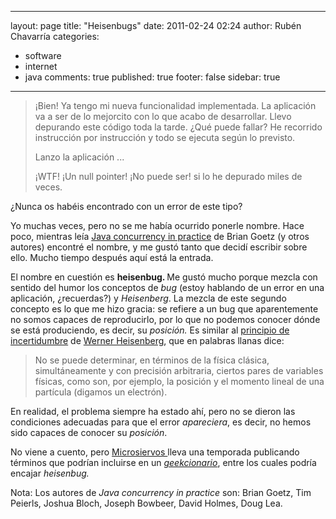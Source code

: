 
---
layout: page
title: "Heisenbugs"
date: 2011-02-24 02:24
author: Rubén Chavarría
categories: 
- software
- internet
- java
comments: true
published: true
footer: false
sidebar: true
---

<blockquote>¡Bien! Ya tengo mi nueva funcionalidad implementada. La aplicación va a ser de lo mejorcito con lo que acabo de desarrollar. Llevo depurando este código toda la tarde. ¿Qué puede fallar? He recorrido instrucción por instrucción y todo se ejecuta según lo previsto.

Lanzo la aplicación ...

¡WTF! ¡Un null pointer! ¡No puede ser! si lo he depurado miles de veces.</blockquote>

¿Nunca os habéis encontrado con un error de este tipo?

<!-- more -->

Yo muchas veces, pero no se me había ocurrido ponerle nombre. Hace poco, mientras leía <a href="http://www.amazon.com/Java-Concurrency-Practice-Brian-Goetz/dp/0321349601">Java concurrency in practice</a> de Brian Goetz (y otros autores) encontré el nombre, y me gustó tanto que decidí escribir sobre ello. Mucho tiempo después aquí está la entrada.

El nombre en cuestión es <strong>heisenbug. </strong>Me gustó mucho porque mezcla con sentido del humor los conceptos de <em>bug</em> (estoy hablando de un error en una aplicación, ¿recuerdas?) y <em> Heisenberg</em>. La mezcla de este segundo concepto es lo que me hizo gracia: se refiere a un bug que aparentemente no somos capaces de reproducirlo, por lo que no podemos conocer dónde se está produciendo, es decir, su <em>posición. </em>Es similar al <a title="principio de incertidumbre" href="http://es.wikipedia.org/wiki/Relaci%C3%B3n_de_indeterminaci%C3%B3n_de_Heisenberg">principio de incertidumbre</a> de <a title="Werner Heisenberg" href="http://es.wikipedia.org/wiki/Werner_Heisenberg">Werner Heisenberg</a>, que en palabras llanas dice:
<blockquote>No se puede determinar, en términos de la física clásica, simultáneamente y con precisión arbitraria, ciertos pares de variables físicas, como son, por ejemplo, la posición y el momento lineal de una partícula (digamos un electrón).</blockquote>
En realidad, el problema siempre ha estado ahí, pero no se dieron las condiciones adecuadas para que el error <em>apareciera</em>, es decir, no hemos sido capaces de conocer su <em>posición</em>.

No viene a cuento, pero <a href="http://www.microsiervos.com">Microsiervos </a>lleva una temporada publicando términos que podrían incluirse en un <em><a href="http://www.microsiervos.com/archivo/microciervadas-varias/geekccionario-04.html">geekcionario</a></em>, entre los cuales podría encajar <em>heisenbug.</em>

Nota: Los autores de <em>Java concurrency in practice</em> son: Brian Goetz, Tim Peierls, Joshua Bloch, Joseph Bowbeer, David Holmes, Doug Lea.